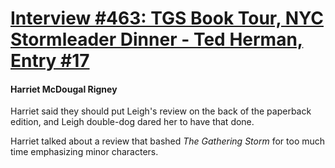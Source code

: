 # [Interview #463: TGS Book Tour, NYC Stormleader Dinner - Ted Herman, Entry #17](https://www.theoryland.com/intvmain.php?i=463#17)

#### Harriet McDougal Rigney

Harriet said they should put Leigh's review on the back of the paperback edition, and Leigh double-dog dared her to have that done.

Harriet talked about a review that bashed
*The Gathering Storm*
for too much time emphasizing minor characters.

